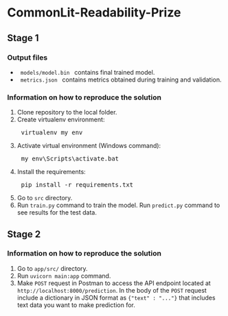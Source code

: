 # CommonLit-Readability-Prize

<h2> Stage 1 </h2>

<h3> Output files </h3>
<ul>
<li> <code> models/model.bin </code> contains final trained model. </li>
<li> <code> metrics.json </code> contains metrics obtained during training and validation. </li>
</ul>

<h3> Information on how to reproduce the solution </h3>
<ol>
  <li>
    Clone repository to the local folder.
  </li>
  <li>
    Create virtualenv environment:
    <pre> virtualenv my_env </pre>
  </li>
  <li>
    Activate virtual environment (Windows command):
    <pre> my_env\Scripts\activate.bat </pre>
  </li>
  <li>
    Install the requirements:
    <pre> pip install -r requirements.txt </pre>
   </li>
   <li>
    Go to <code>src</code> directory.
   </li>
  <li>
    Run <code>train.py</code> command to train the model.
    Run <code>predict.py</code> command to see results for the test data.
    </li>
</ol>
<h2> Stage 2 </h2>
<h3> Information on how to reproduce the solution </h3>
<ol>
   <li>
    Go to <code>app/src/</code> directory.
   </li>
  <li>
    Run <code>uvicorn main:app</code> command.
  </li>
  <li>
    Make <code>POST</code> request in Postman to access the API endpoint located at <code>http://localhost:8000/prediction</code>. In the body of the <code>POST</code> request include a dictionary in JSON format as <code>{"text" : "..."}</code> that includes text data you want to make prediction for. 
  </li>
</ol>

